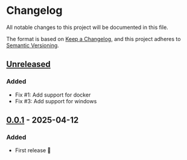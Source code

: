 # Changelog

All notable changes to this project will be documented in this file.

The format is based on [Keep a Changelog](https://keepachangelog.com/en/1.0.0/),
and this project adheres to [Semantic Versioning](https://semver.org/spec/v2.0.0.html).

## [Unreleased]

### Added

- Fix #1: Add support for docker
- Fix #3: Add support for windows

## [0.0.1] - 2025-04-12

### Added

- First release 🎉

[Unreleased]: https://github.com/hpehl/waco/compare/v0.0.1...HEAD

[0.0.1]: https://github.com/hpehl/waco/releases/tag/v0.0.1
